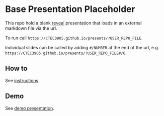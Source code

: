 # Base Presentation Placeholder

This repo hold a blank [reveal](https://revealjs.com) presentation that loads in an external markdown file via the url.

To run call ```https://CTEC3905.github.io/presents/?USER_REPO_FILE```.

Individual slides can be called by adding ```#/NUMBER``` at the end of the url, e.g. ```https://CTEC3905.github.io/presents/?USER_REPO_FILE#/6```.


## How to

See [instructions](https://CTEC3905.github.io/presents).


## Demo

See [demo presentation](https://CTEC3905.github.io/presents/?fania_presents_demo).
